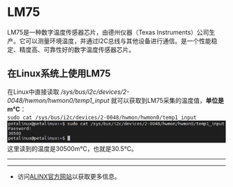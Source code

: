 # LM75
LM75是一种数字温度传感器芯片，由德州仪器（Texas Instruments）公司生产。它可以测量环境温度，并通过I2C总线与其他设备进行通信。是一个性能稳定、精度高、可靠性好的数字温度传感器芯片。
## 在Linux系统上使用LM75
在Linux中直接读取 */sys/bus/i2c/devices/2-0048/hwmon/hwmon0/temp1_input* 就可以获取到LM75采集的温度值，**单位是m°C**：\
`sudo cat /sys/bus/i2c/devices/2-0048/hwmon/hwmon0/temp1_input`\
![](../images/59.png)\
这里读到的温度是30500m°C，也就是30.5°C。

---
---
- 访问[ALINX官方网站](https://www.alinx.com)以获取更多信息。
